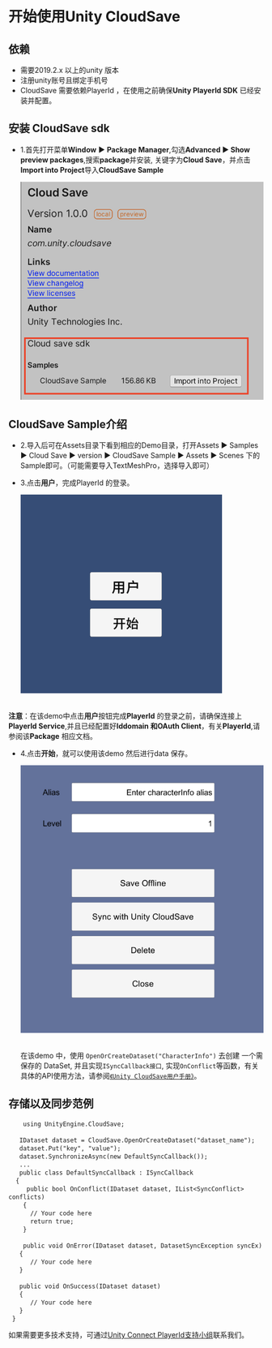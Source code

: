 # 开始使用Unity CloudSave

## 依赖
+ 需要2019.2.x 以上的unity 版本
+ 注册unity账号且绑定手机号
+ CloudSave 需要依赖PlayerId ，在使用之前确保**Unity PlayerId SDK** 已经安装并配置。

## **安装 CloudSave sdk**


* 1.首先打开菜单**Window** ► **Package Manager**,勾选**Advanced ► Show preview packages**,搜索**package**并安装, 关键字为**Cloud Save**，并点击**Import into Project**导入**CloudSave Sample**

  ![picture1](images/start1.png)


## **CloudSave Sample介绍**

* 2.导入后可在Assets目录下看到相应的Demo目录，打开Assets ► Samples ► Cloud Save ► version ► CloudSave Sample ► Assets ► Scenes 下的Sample即可。（可能需要导入TextMeshPro，选择导入即可）

*  3.点击**用户**，完成PlayerId 的登录。

    ![pic](images/start2.png)  
  
 <br>**注意**：在该demo中点击**用户**按钮完成**PlayerId** 的登录之前，请确保连接上**PlayerId  Service**,并且已经配置好**Iddomain 和OAuth Client**，有关**PlayerId**,请参阅该**Package** 相应文档。

+ 4.点击**开始**，就可以使用该demo 然后进行data 保存。

  ![avatar](images/start3.png)
  
  <br>在该demo 中，使用 ```OpenOrCreateDataset("CharacterInfo")``` 去创建  一个需保存的 DataSet, 并且实现```ISyncCallback接口```, 实现```OnConflict```等函数，有关具体的API使用方法，请参阅[```《Unity CloudSave用户手册》```](../Documentation~/Unity%20CloudSave用户手册.md)。
  
##  存储以及同步范例
  
  ```
      using UnityEngine.CloudSave;
  
     IDataset dataset = CloudSave.OpenOrCreateDataset("dataset_name");
     dataset.Put("key", "value");
     dataset.SynchronizeAsync(new DefaultSyncCallback()); 
     ...
     public class DefaultSyncCallback : ISyncCallback
    {
	   public bool OnConflict(IDataset dataset, IList<SyncConflict> conflicts)
	  {
		// Your code here
		return true;
	  }

	  public void OnError(IDataset dataset, DatasetSyncException syncEx)
	 {
		// Your code here
	 }

	 public void OnSuccess(IDataset dataset)
	 {
		// Your code here
	 }
   }
  ``` 
  如果需要更多技术支持，可通过[Unity Connect PlayerId支持小组](https://connect.unity.com/g/wan-jia-zhang-hao-xi-tong-player-id-cnshi-yong?tab=discussion)联系我们。
	
 
